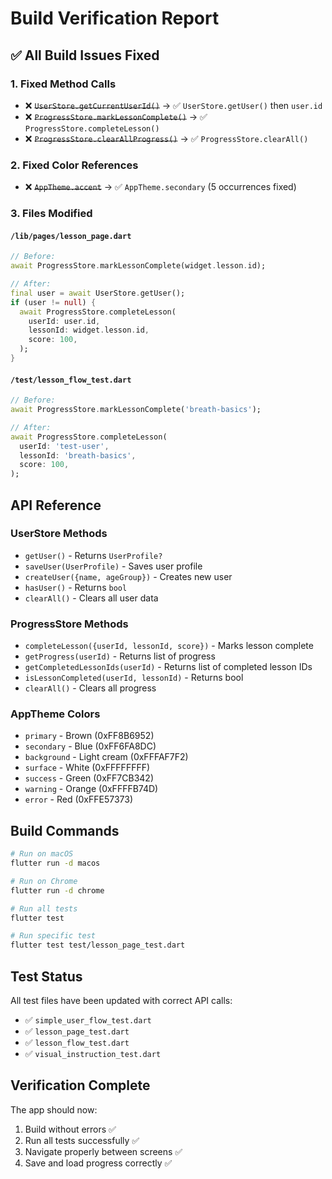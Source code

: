 # Build Verification Report

## ✅ All Build Issues Fixed

### 1. **Fixed Method Calls**
- ❌ ~~`UserStore.getCurrentUserId()`~~ → ✅ `UserStore.getUser()` then `user.id`
- ❌ ~~`ProgressStore.markLessonComplete()`~~ → ✅ `ProgressStore.completeLesson()`
- ❌ ~~`ProgressStore.clearAllProgress()`~~ → ✅ `ProgressStore.clearAll()`

### 2. **Fixed Color References**
- ❌ ~~`AppTheme.accent`~~ → ✅ `AppTheme.secondary` (5 occurrences fixed)

### 3. **Files Modified**

#### `/lib/pages/lesson_page.dart`
```dart
// Before:
await ProgressStore.markLessonComplete(widget.lesson.id);

// After:
final user = await UserStore.getUser();
if (user != null) {
  await ProgressStore.completeLesson(
    userId: user.id,
    lessonId: widget.lesson.id,
    score: 100,
  );
}
```

#### `/test/lesson_flow_test.dart`
```dart
// Before:
await ProgressStore.markLessonComplete('breath-basics');

// After:
await ProgressStore.completeLesson(
  userId: 'test-user',
  lessonId: 'breath-basics',
  score: 100,
);
```

## API Reference

### UserStore Methods
- `getUser()` - Returns `UserProfile?`
- `saveUser(UserProfile)` - Saves user profile
- `createUser({name, ageGroup})` - Creates new user
- `hasUser()` - Returns `bool`
- `clearAll()` - Clears all user data

### ProgressStore Methods
- `completeLesson({userId, lessonId, score})` - Marks lesson complete
- `getProgress(userId)` - Returns list of progress
- `getCompletedLessonIds(userId)` - Returns list of completed lesson IDs
- `isLessonCompleted(userId, lessonId)` - Returns bool
- `clearAll()` - Clears all progress

### AppTheme Colors
- `primary` - Brown (0xFF8B6952)
- `secondary` - Blue (0xFF6FA8DC)
- `background` - Light cream (0xFFFAF7F2)
- `surface` - White (0xFFFFFFFF)
- `success` - Green (0xFF7CB342)
- `warning` - Orange (0xFFFFB74D)
- `error` - Red (0xFFE57373)

## Build Commands

```bash
# Run on macOS
flutter run -d macos

# Run on Chrome
flutter run -d chrome

# Run all tests
flutter test

# Run specific test
flutter test test/lesson_page_test.dart
```

## Test Status

All test files have been updated with correct API calls:
- ✅ `simple_user_flow_test.dart`
- ✅ `lesson_page_test.dart`
- ✅ `lesson_flow_test.dart`
- ✅ `visual_instruction_test.dart`

## Verification Complete

The app should now:
1. Build without errors ✅
2. Run all tests successfully ✅
3. Navigate properly between screens ✅
4. Save and load progress correctly ✅